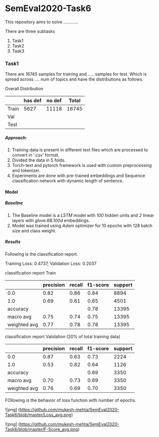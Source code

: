 # SemEval2020-Task6


This repository aims to solve ............

There are three subtasks

1. Task1
2. Task2
3. Task3

### Task1

There are *16745* samples for training and ..... samples for test. Which is spread across .... num of topics and have the distributions as follows.

Overall Distribution

|   | has def  |no def   | Total |
|---|---|---|---|
| Train|  5627 | 11118  |16745 |
|  Val |   |   | |
| Test |   |   | |

##### Approach:
1. Training data is present in different text files which are processed to convert in '.csv' format.
2. Divided the data in 5 folds.
3. Torch-text and pytorch framework is used with custom preprocessing and tokenizer.
4. Experiments are done with pre-trained embeddings and Sequence classification network with dynamic length of sentence.

#### Model
##### Baseline
1. The Baseline model is a *LSTM* model with *100* hidden units and *2* linear layers with *glove.6B.100d* embeddings.
2. Model was trained using *Adam* optimizer for 10 epochs with 128 batch size and class weight.

##### Results
Following is the classification report.

Training Loss: 0.4737, Validation Loss: 0.2037

classification report Train

|              |precision    |recall  |f1-score   |support|
|--------------|-------------|--------|-----------|-------|
|         0.0  |     0.82    |  0.86  |    0.84   |   8894|
|         1.0  |     0.69    |  0.61  |    0.65   |   4501|
|    accuracy  |             |        |    0.78   |  13395|
|   macro avg  |     0.75    |  0.74  |    0.75   |  13395|
|weighted avg  |     0.77    |  0.78  |    0.78   |  13395|

classification report Validation (20% of total training data)

|              |precision    |recall  |f1-score   |support|
|--------------|-------------|--------|-----------|-------|
|         0.0  |     0.87    |  0.63  |    0.73   |   2224|
|         1.0  |     0.53    |  0.82  |    0.64   |   1126|
|    accuracy  |             |        |    0.69   |   3350|
|   macro avg  |     0.70    |  0.73  |    0.69   |   3350|
|weighted avg  |     0.76    |  0.69  |    0.70   |   3350|

FOllowing is the behavior of loss function with number of epochs.

![png] (https://github.com/mukesh-mehta/SemEval2020-Task6/blob/master/Loss_avg.png)

![png] (https://github.com/mukesh-mehta/SemEval2020-Task6/blob/master/F-Score_avg.png)

